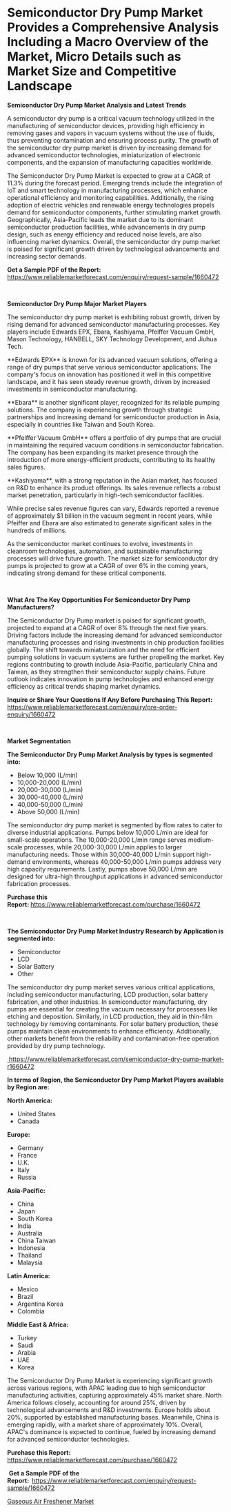 <p><h1>Semiconductor Dry Pump Market Provides a Comprehensive Analysis Including a Macro Overview of the Market, Micro Details such as Market Size and Competitive Landscape</h1></p><p><strong>Semiconductor Dry Pump Market Analysis and Latest Trends</strong></p>
<p><p>A semiconductor dry pump is a critical vacuum technology utilized in the manufacturing of semiconductor devices, providing high efficiency in removing gases and vapors in vacuum systems without the use of fluids, thus preventing contamination and ensuring process purity. The growth of the semiconductor dry pump market is driven by increasing demand for advanced semiconductor technologies, miniaturization of electronic components, and the expansion of manufacturing capacities worldwide. </p><p>The Semiconductor Dry Pump Market is expected to grow at a CAGR of 11.3% during the forecast period. Emerging trends include the integration of IoT and smart technology in manufacturing processes, which enhance operational efficiency and monitoring capabilities. Additionally, the rising adoption of electric vehicles and renewable energy technologies propels demand for semiconductor components, further stimulating market growth. Geographically, Asia-Pacific leads the market due to its dominant semiconductor production facilities, while advancements in dry pump design, such as energy efficiency and reduced noise levels, are also influencing market dynamics. Overall, the semiconductor dry pump market is poised for significant growth driven by technological advancements and increasing sector demands.</p></p>
<p><strong>Get a Sample PDF of the Report:&nbsp;</strong> <a href="https://www.reliablemarketforecast.com/enquiry/request-sample/1660472?utm_campaign=3491&utm_medium=2&utm_source=Github&utm_content=ia&utm_term=29032025&utm_id=semiconductor-dry-pump">https://www.reliablemarketforecast.com/enquiry/request-sample/1660472</a></p>
<p>&nbsp;</p>
<p><strong>Semiconductor Dry Pump Major Market Players</strong></p>
<p><p>The semiconductor dry pump market is exhibiting robust growth, driven by rising demand for advanced semiconductor manufacturing processes. Key players include Edwards EPX, Ebara, Kashiyama, Pfeiffer Vacuum GmbH, Mason Technology, HANBELL, SKY Technology Development, and Jiuhua Tech.</p><p>**Edwards EPX** is known for its advanced vacuum solutions, offering a range of dry pumps that serve various semiconductor applications. The company's focus on innovation has positioned it well in this competitive landscape, and it has seen steady revenue growth, driven by increased investments in semiconductor manufacturing.</p><p>**Ebara** is another significant player, recognized for its reliable pumping solutions. The company is experiencing growth through strategic partnerships and increasing demand for semiconductor production in Asia, especially in countries like Taiwan and South Korea. </p><p>**Pfeiffer Vacuum GmbH** offers a portfolio of dry pumps that are crucial in maintaining the required vacuum conditions in semiconductor fabrication. The company has been expanding its market presence through the introduction of more energy-efficient products, contributing to its healthy sales figures.</p><p>**Kashiyama**, with a strong reputation in the Asian market, has focused on R&D to enhance its product offerings. Its sales revenue reflects a robust market penetration, particularly in high-tech semiconductor facilities.</p><p>While precise sales revenue figures can vary, Edwards reported a revenue of approximately $1 billion in the vacuum segment in recent years, while Pfeiffer and Ebara are also estimated to generate significant sales in the hundreds of millions.</p><p>As the semiconductor market continues to evolve, investments in cleanroom technologies, automation, and sustainable manufacturing processes will drive future growth. The market size for semiconductor dry pumps is projected to grow at a CAGR of over 6% in the coming years, indicating strong demand for these critical components.</p></p>
<p>&nbsp;</p>
<p><strong>What Are The Key Opportunities For Semiconductor Dry Pump Manufacturers?</strong></p>
<p><p>The Semiconductor Dry Pump market is poised for significant growth, projected to expand at a CAGR of over 8% through the next five years. Driving factors include the increasing demand for advanced semiconductor manufacturing processes and rising investments in chip production facilities globally. The shift towards miniaturization and the need for efficient pumping solutions in vacuum systems are further propelling the market. Key regions contributing to growth include Asia-Pacific, particularly China and Taiwan, as they strengthen their semiconductor supply chains. Future outlook indicates innovation in pump technologies and enhanced energy efficiency as critical trends shaping market dynamics.</p></p>
<p><strong>Inquire or Share Your Questions If Any Before Purchasing This Report:</strong> <a href="https://www.reliablemarketforecast.com/enquiry/pre-order-enquiry/1660472?utm_campaign=3491&utm_medium=2&utm_source=Github&utm_content=ia&utm_term=29032025&utm_id=semiconductor-dry-pump">https://www.reliablemarketforecast.com/enquiry/pre-order-enquiry/1660472</a></p>
<p>&nbsp;</p>
<p><strong>Market Segmentation</strong></p>
<p><strong>The Semiconductor Dry Pump Market Analysis by types is segmented into:</strong></p>
<p><ul><li>Below 10,000 (L/min)</li><li>10,000-20,000 (L/min)</li><li>20,000-30,000 (L/min)</li><li>30,000-40,000 (L/min)</li><li>40,000-50,000 (L/min)</li><li>Above 50,000 (L/min)</li></ul></p>
<p><p>The semiconductor dry pump market is segmented by flow rates to cater to diverse industrial applications. Pumps below 10,000 L/min are ideal for small-scale operations. The 10,000-20,000 L/min range serves medium-scale processes, while 20,000-30,000 L/min applies to larger manufacturing needs. Those within 30,000-40,000 L/min support high-demand environments, whereas 40,000-50,000 L/min pumps address very high capacity requirements. Lastly, pumps above 50,000 L/min are designed for ultra-high throughput applications in advanced semiconductor fabrication processes.</p></p>
<p><strong>Purchase this Report:&nbsp;</strong><a href="https://www.reliablemarketforecast.com/purchase/1660472?utm_campaign=3491&utm_medium=2&utm_source=Github&utm_content=ia&utm_term=29032025&utm_id=semiconductor-dry-pump">https://www.reliablemarketforecast.com/purchase/1660472</a></p>
<p>&nbsp;</p>
<p><strong>The Semiconductor Dry Pump Market Industry Research by Application is segmented into:</strong></p>
<p><ul><li>Semiconductor</li><li>LCD</li><li>Solar Battery</li><li>Other</li></ul></p>
<p><p>The semiconductor dry pump market serves various critical applications, including semiconductor manufacturing, LCD production, solar battery fabrication, and other industries. In semiconductor manufacturing, dry pumps are essential for creating the vacuum necessary for processes like etching and deposition. Similarly, in LCD production, they aid in thin-film technology by removing contaminants. For solar battery production, these pumps maintain clean environments to enhance efficiency. Additionally, other markets benefit from the reliability and contamination-free operation provided by dry pump technology.</p></p>
<p><a href="https://www.reliablemarketforecast.com/semiconductor-dry-pump-market-r1660472?utm_campaign=3491&utm_medium=2&utm_source=Github&utm_content=ia&utm_term=29032025&utm_id=semiconductor-dry-pump">&nbsp;https://www.reliablemarketforecast.com/semiconductor-dry-pump-market-r1660472</a></p>
<p><strong>In terms of Region, the Semiconductor Dry Pump Market Players available by Region are:</strong></p>
<p>
    <p> <strong> North America: </strong>
        <ul>
            <li>United States</li>
            <li>Canada</li>
        </ul>
        </p> 
    <p> <strong> Europe: </strong>
        <ul>
            <li>Germany</li>
            <li>France</li>
            <li>U.K.</li>
            <li>Italy</li>
            <li>Russia</li>
        </ul>
        </p> 
    <p> <strong> Asia-Pacific: </strong>
        <ul>
            <li>China</li>
            <li>Japan</li>
            <li>South Korea</li>
            <li>India</li>
            <li>Australia</li>
            <li>China Taiwan</li>
            <li>Indonesia</li>
            <li>Thailand</li>
            <li>Malaysia</li>
        </ul>
        </p> 
    <p> <strong> Latin America: </strong>
        <ul>
            <li>Mexico</li>
            <li>Brazil</li>
            <li>Argentina Korea</li>
            <li>Colombia</li>
        </ul>
        </p> 
    <p> <strong> Middle East & Africa: </strong>
        <ul>
            <li>Turkey</li>
            <li>Saudi</li>
            <li>Arabia</li>
            <li>UAE</li>
            <li>Korea</li>
        </ul>
    </p>
    </p>
<p><p>The Semiconductor Dry Pump Market is experiencing significant growth across various regions, with APAC leading due to high semiconductor manufacturing activities, capturing approximately 45% market share. North America follows closely, accounting for around 25%, driven by technological advancements and R&D investments. Europe holds about 20%, supported by established manufacturing bases. Meanwhile, China is emerging rapidly, with a market share of approximately 10%. Overall, APAC's dominance is expected to continue, fueled by increasing demand for advanced semiconductor technologies.</p></p>
<p><strong>Purchase this Report: </strong><a href="https://www.reliablemarketforecast.com/purchase/1660472?utm_campaign=3491&utm_medium=2&utm_source=Github&utm_content=ia&utm_term=29032025&utm_id=semiconductor-dry-pump">https://www.reliablemarketforecast.com/purchase/1660472</a></p>
<p>&nbsp;<strong>Get a Sample PDF of the Report:&nbsp;&nbsp;</strong><a href="https://www.reliablemarketforecast.com/enquiry/request-sample/1660472?utm_campaign=3491&utm_medium=2&utm_source=Github&utm_content=ia&utm_term=29032025&utm_id=semiconductor-dry-pump">https://www.reliablemarketforecast.com/enquiry/request-sample/1660472</a></p>
<p><strong></strong></p>
<p><p><a href="https://github.com/marteionun0/Market-Research-Report-List-1/blob/main/gaseous-air-freshener-market.md?utm_campaign=3491&utm_medium=2&utm_source=Github&utm_content=ia&utm_term=29032025&utm_id=semiconductor-dry-pump">Gaseous Air Freshener Market</a></p></p>